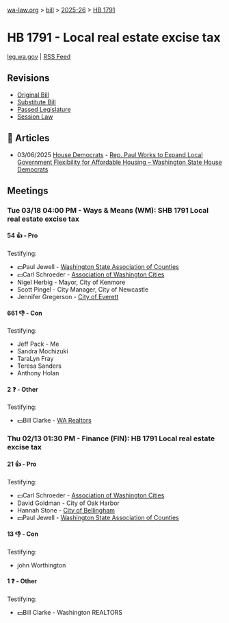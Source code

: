 [wa-law.org](/) > [bill](/bill/) > [2025-26](/bill/2025-26/) > [HB 1791](/bill/2025-26/hb/1791/)

# HB 1791 - Local real estate excise tax
[leg.wa.gov](https://app.leg.wa.gov/billsummary?BillNumber=1791&Year=2025&Initiative=false) | [RSS Feed](./rss.xml)

## Revisions
* [Original Bill](1/)
* [Substitute Bill](S/)
* [Passed Legislature](S.PL/)
* [Session Law](S.SL/)

## 📰 Articles
* 03/06/2025 [House Democrats](/org/house_democrats/) - [Rep. Paul Works to Expand Local Government Flexibility for Affordable Housing – Washington State House Democrats](https://housedemocrats.wa.gov/blog/2025/03/06/rep-paul-works-to-expand-local-government-flexibility-for-affordable-housing/#:~:text=House%20Bill%201791)

## Meetings
### Tue 03/18 04:00 PM - Ways & Means (WM): SHB 1791 Local real estate excise tax
#### 54 👍 - Pro
Testifying:
* 💵Paul Jewell - [Washington State Association of Counties](/org/washington_state_association_of_counties/)
* 💵Carl Schroeder - [Association of Washington Cities](/org/association_of_washington_cities/)
* Nigel Herbig - Mayor, City of Kenmore
* Scott Pingel - City Manager, City of Newcastle
* Jennifer Gregerson - [City of Everett](/org/city_of_everett/)

#### 661 👎 - Con
Testifying:
* Jeff Pack - Me
* Sandra Mochizuki
* TaraLyn Fray
* Teresa Sanders
* Anthony Holan

#### 2 ❓ - Other
Testifying:
* 💵Bill Clarke - [WA Realtors](/org/washington_association_of_realtors/)

### Thu 02/13 01:30 PM - Finance (FIN): HB 1791 Local real estate excise tax
#### 21 👍 - Pro
Testifying:
* 💵Carl Schroeder - [Association of Washington Cities](/org/association_of_washington_cities/)
* David Goldman - City of Oak Harbor
* Hannah Stone - [City of Bellingham](/org/city_of_bellingham/)
* 💵Paul Jewell - [Washington State Association of Counties](/org/washington_state_association_of_counties/)

#### 13 👎 - Con
Testifying:
* john Worthington

#### 1 ❓ - Other
Testifying:
* 💵Bill Clarke - Washington REALTORS
